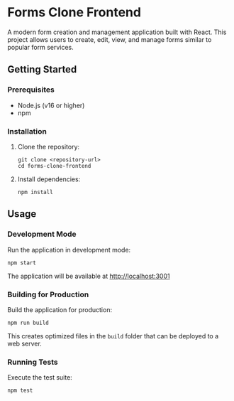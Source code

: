 # Forms Clone Frontend

A modern form creation and management application built with React. This project allows users to create, edit, view, and manage forms similar to popular form services.

## Getting Started

### Prerequisites

- Node.js (v16 or higher)
- npm

### Installation

1. Clone the repository:
   ```
   git clone <repository-url>
   cd forms-clone-frontend
   ```

2. Install dependencies:
   ```
   npm install
   ```

## Usage

### Development Mode

Run the application in development mode:
```
npm start
```

The application will be available at [http://localhost:3001](http://localhost:3001)

### Building for Production

Build the application for production:
```
npm run build
```

This creates optimized files in the `build` folder that can be deployed to a web server.

### Running Tests

Execute the test suite:
```
npm test
```
